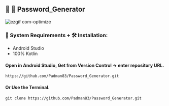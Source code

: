 ## 🤖 📱 Password_Generator

![ezgif com-optimize](https://user-images.githubusercontent.com/45048950/91485360-55048f00-e8dd-11ea-8704-e721a4cd89e5.gif)

### 🧰 System Requirements + 🛠️ Installation:

* Android Studio
* 100% Kotlin

#### Open in Android Studio, Get from Version Control -> enter repository URL.

```
https://github.com/Padman83/Password_Generator.git
```

#### Or Use the Terminal.

```
git clone https://github.com/Padman83/Password_Generator.git
